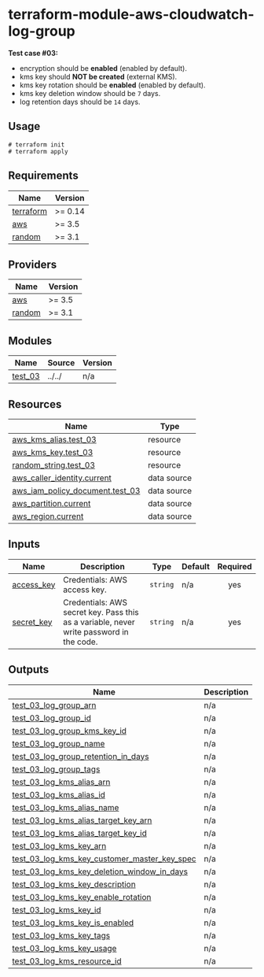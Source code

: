 # terraform-module-aws-cloudwatch-log-group

**Test case #03:**

- encryption should be **enabled** (enabled by default).
- kms key should **NOT be created** (external KMS).
- kms key rotation should be **enabled** (enabled by default).
- kms key deletion window should be `7` days.
- log retention days should be `14` days.

## Usage

```
# terraform init
# terraform apply
```

<!-- BEGINNING OF PRE-COMMIT-TERRAFORM DOCS HOOK -->
## Requirements

| Name | Version |
|------|---------|
| <a name="requirement_terraform"></a> [terraform](#requirement\_terraform) | >= 0.14 |
| <a name="requirement_aws"></a> [aws](#requirement\_aws) | >= 3.5 |
| <a name="requirement_random"></a> [random](#requirement\_random) | >= 3.1 |

## Providers

| Name | Version |
|------|---------|
| <a name="provider_aws"></a> [aws](#provider\_aws) | >= 3.5 |
| <a name="provider_random"></a> [random](#provider\_random) | >= 3.1 |

## Modules

| Name | Source | Version |
|------|--------|---------|
| <a name="module_test_03"></a> [test\_03](#module\_test\_03) | ../../ | n/a |

## Resources

| Name | Type |
|------|------|
| [aws_kms_alias.test_03](https://registry.terraform.io/providers/hashicorp/aws/latest/docs/resources/kms_alias) | resource |
| [aws_kms_key.test_03](https://registry.terraform.io/providers/hashicorp/aws/latest/docs/resources/kms_key) | resource |
| [random_string.test_03](https://registry.terraform.io/providers/hashicorp/random/latest/docs/resources/string) | resource |
| [aws_caller_identity.current](https://registry.terraform.io/providers/hashicorp/aws/latest/docs/data-sources/caller_identity) | data source |
| [aws_iam_policy_document.test_03](https://registry.terraform.io/providers/hashicorp/aws/latest/docs/data-sources/iam_policy_document) | data source |
| [aws_partition.current](https://registry.terraform.io/providers/hashicorp/aws/latest/docs/data-sources/partition) | data source |
| [aws_region.current](https://registry.terraform.io/providers/hashicorp/aws/latest/docs/data-sources/region) | data source |

## Inputs

| Name | Description | Type | Default | Required |
|------|-------------|------|---------|:--------:|
| <a name="input_access_key"></a> [access\_key](#input\_access\_key) | Credentials: AWS access key. | `string` | n/a | yes |
| <a name="input_secret_key"></a> [secret\_key](#input\_secret\_key) | Credentials: AWS secret key. Pass this as a variable, never write password in the code. | `string` | n/a | yes |

## Outputs

| Name | Description |
|------|-------------|
| <a name="output_test_03_log_group_arn"></a> [test\_03\_log\_group\_arn](#output\_test\_03\_log\_group\_arn) | n/a |
| <a name="output_test_03_log_group_id"></a> [test\_03\_log\_group\_id](#output\_test\_03\_log\_group\_id) | n/a |
| <a name="output_test_03_log_group_kms_key_id"></a> [test\_03\_log\_group\_kms\_key\_id](#output\_test\_03\_log\_group\_kms\_key\_id) | n/a |
| <a name="output_test_03_log_group_name"></a> [test\_03\_log\_group\_name](#output\_test\_03\_log\_group\_name) | n/a |
| <a name="output_test_03_log_group_retention_in_days"></a> [test\_03\_log\_group\_retention\_in\_days](#output\_test\_03\_log\_group\_retention\_in\_days) | n/a |
| <a name="output_test_03_log_group_tags"></a> [test\_03\_log\_group\_tags](#output\_test\_03\_log\_group\_tags) | n/a |
| <a name="output_test_03_log_kms_alias_arn"></a> [test\_03\_log\_kms\_alias\_arn](#output\_test\_03\_log\_kms\_alias\_arn) | n/a |
| <a name="output_test_03_log_kms_alias_id"></a> [test\_03\_log\_kms\_alias\_id](#output\_test\_03\_log\_kms\_alias\_id) | n/a |
| <a name="output_test_03_log_kms_alias_name"></a> [test\_03\_log\_kms\_alias\_name](#output\_test\_03\_log\_kms\_alias\_name) | n/a |
| <a name="output_test_03_log_kms_alias_target_key_arn"></a> [test\_03\_log\_kms\_alias\_target\_key\_arn](#output\_test\_03\_log\_kms\_alias\_target\_key\_arn) | n/a |
| <a name="output_test_03_log_kms_alias_target_key_id"></a> [test\_03\_log\_kms\_alias\_target\_key\_id](#output\_test\_03\_log\_kms\_alias\_target\_key\_id) | n/a |
| <a name="output_test_03_log_kms_key_arn"></a> [test\_03\_log\_kms\_key\_arn](#output\_test\_03\_log\_kms\_key\_arn) | n/a |
| <a name="output_test_03_log_kms_key_customer_master_key_spec"></a> [test\_03\_log\_kms\_key\_customer\_master\_key\_spec](#output\_test\_03\_log\_kms\_key\_customer\_master\_key\_spec) | n/a |
| <a name="output_test_03_log_kms_key_deletion_window_in_days"></a> [test\_03\_log\_kms\_key\_deletion\_window\_in\_days](#output\_test\_03\_log\_kms\_key\_deletion\_window\_in\_days) | n/a |
| <a name="output_test_03_log_kms_key_description"></a> [test\_03\_log\_kms\_key\_description](#output\_test\_03\_log\_kms\_key\_description) | n/a |
| <a name="output_test_03_log_kms_key_enable_rotation"></a> [test\_03\_log\_kms\_key\_enable\_rotation](#output\_test\_03\_log\_kms\_key\_enable\_rotation) | n/a |
| <a name="output_test_03_log_kms_key_id"></a> [test\_03\_log\_kms\_key\_id](#output\_test\_03\_log\_kms\_key\_id) | n/a |
| <a name="output_test_03_log_kms_key_is_enabled"></a> [test\_03\_log\_kms\_key\_is\_enabled](#output\_test\_03\_log\_kms\_key\_is\_enabled) | n/a |
| <a name="output_test_03_log_kms_key_tags"></a> [test\_03\_log\_kms\_key\_tags](#output\_test\_03\_log\_kms\_key\_tags) | n/a |
| <a name="output_test_03_log_kms_key_usage"></a> [test\_03\_log\_kms\_key\_usage](#output\_test\_03\_log\_kms\_key\_usage) | n/a |
| <a name="output_test_03_log_kms_resource_id"></a> [test\_03\_log\_kms\_resource\_id](#output\_test\_03\_log\_kms\_resource\_id) | n/a |
<!-- END OF PRE-COMMIT-TERRAFORM DOCS HOOK -->
